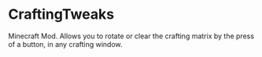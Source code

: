 # CraftingTweaks
Minecraft Mod. Allows you to rotate or clear the crafting matrix by the press of a button, in any crafting window.
